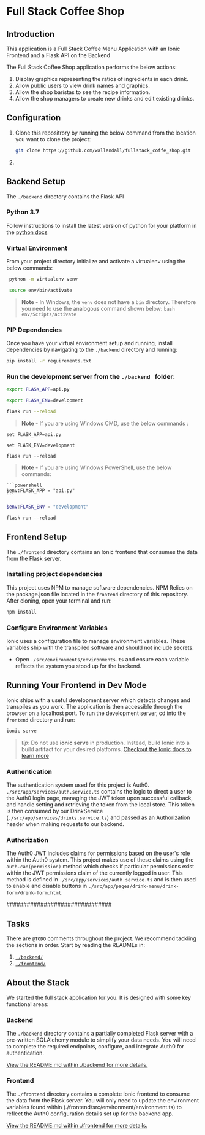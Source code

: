 # Full Stack Coffee Shop
## Introduction

This application is a Full Stack Coffee Menu Application with an Ionic Frontend and a Flask API on the Backend

The  Full Stack Coffee Shop application performs the below actions:

1. Display graphics representing the ratios of ingredients in each drink.
2. Allow public users to view drink names and graphics.
3. Allow the shop baristas to see the recipe information.
4. Allow the shop managers to create new drinks and edit existing drinks.


## Configuration
1. Clone this repositrory by running the below command from the location you want to clone the project:
   ```bash
   git clone https://github.com/wallandall/fullstack_coffe_shop.git
   ```
2. 
## Backend Setup

The `./backend` directory contains the Flask API

### Python 3.7

Follow instructions to install the latest version of python for your platform in the [python docs](https://docs.python.org/3/using/unix.html#getting-and-installing-the-latest-version-of-python)

### Virtual Environment

From your project directory initialize and activate a virtualenv using the below commands:

```bash
 python -m virtualenv venv 
```


```bash
 source env/bin/activate 
```

>**Note** - In Windows, the `venv` does not have a `bin` directory. Therefore you need to use the analogous command shown below:
    ```bash
    env/Scripts/activate 
    ```

### PIP Dependencies

Once you have your virtual environment setup and running, install dependencies by navigating to the `./backend` directory and running:

  
```bash
pip install -r requirements.txt 
```


### Run the development server from the `./backend ` folder:
   
   ```bash
   export FLASK_APP=api.py 
   ``` 


   ```bash
   export FLASK_ENV=development 
   ```


   ```bash
   flask run --reload
   ```
   
   >**Note** - If you are using Windows CMD, use the below commands :

   ```dos
   set FLASK_APP=api.py 
   ```

   ```dos
   set FLASK_ENV=development 
   ```
  
  ```dos
  flask run --reload
  ```
   

>**Note** - If you are using Windows PowerShell, use the below commands:



    ```powershell
    $env:FLASK_APP = "api.py" 
    ```  

   ```powershell
   $env:FLASK_ENV = "development"
   ```
   
   ```powershell
   flask run --reload 
   ```






## Frontend Setup
The `./frontend` directory contains an Ionic frontend that consumes the data from the Flask server.

### Installing project dependencies

This project uses NPM to manage software dependencies. NPM Relies on the package.json file located in the `frontend` directory of this repository. After cloning, open your terminal and run:

```bash
npm install
```

### Configure Environment Variables

Ionic uses a configuration file to manage environment variables. These variables ship with the transpiled software and should not include secrets.

- Open `./src/environments/environments.ts` and ensure each variable reflects the system you stood up for the backend.

## Running Your Frontend in Dev Mode

Ionic ships with a useful development server which detects changes and transpiles as you work. The application is then accessible through the browser on a localhost port. To run the development server, cd into the `frontend` directory and run:

```bash
ionic serve
```

> _tip_: Do not use **ionic serve** in production. Instead, build Ionic into a build artifact for your desired platforms.
> [Checkout the Ionic docs to learn more](https://ionicframework.com/docs/cli/commands/build)


### Authentication

The authentication system used for this project is Auth0. `./src/app/services/auth.service.ts` contains the logic to direct a user to the Auth0 login page, managing the JWT token upon successful callback, and handle setting and retrieving the token from the local store. This token is then consumed by our DrinkService (`./src/app/services/drinks.service.ts`) and passed as an Authorization header when making requests to our backend.

### Authorization

The Auth0 JWT includes claims for permissions based on the user's role within the Auth0 system. This project makes use of these claims using the `auth.can(permission)` method which checks if particular permissions exist within the JWT permissions claim of the currently logged in user. This method is defined in  `./src/app/services/auth.service.ts` and is then used to enable and disable buttons in `./src/app/pages/drink-menu/drink-form/drink-form.html`.

############################### 

## Tasks

There are `@TODO` comments throughout the project. We recommend tackling the sections in order. Start by reading the READMEs in:

1. [`./backend/`](./backend/README.md)
2. [`./frontend/`](./frontend/README.md)

## About the Stack

We started the full stack application for you. It is designed with some key functional areas:

### Backend

The `./backend` directory contains a partially completed Flask server with a pre-written SQLAlchemy module to simplify your data needs. You will need to complete the required endpoints, configure, and integrate Auth0 for authentication.

[View the README.md within ./backend for more details.](./backend/README.md)

### Frontend

The `./frontend` directory contains a complete Ionic frontend to consume the data from the Flask server. You will only need to update the environment variables found within (./frontend/src/environment/environment.ts) to reflect the Auth0 configuration details set up for the backend app.

[View the README.md within ./frontend for more details.](./frontend/README.md)
